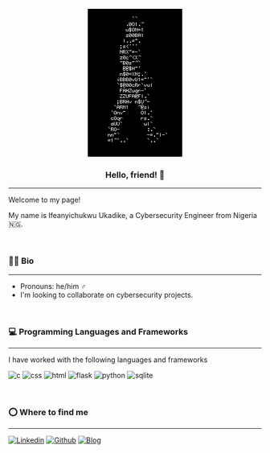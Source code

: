<p align='center'>
    <img src="https://github.com/iukadike/iukadike/blob/main/5TMy.gif">
</p>

<h3 align='center'> Hello, friend! 👋</h3>

---

Welcome to my page!

My name is Ifeanyichukwu Ukadike, a Cybersecurity Engineer from Nigeria :nigeria:.

<br>

### :man_technologist: Bio
---
- Pronouns: he/him :male_sign:
- I'm looking to collaborate on cybersecurity projects.

<br>

### :computer: Programming Languages and Frameworks
---
I have worked with the following languages and frameworks

![c](https://img.shields.io/badge/C-00599C?style=for-the-badge&logo=c&logoColor=white)
![css](https://img.shields.io/badge/CSS3-1572B6?style=for-the-badge&logo=css3&logoColor=white)
![html](https://img.shields.io/badge/HTML5-E34F26?style=for-the-badge&logo=html5&logoColor=white)
![flask](https://img.shields.io/badge/Flask-000000?style=for-the-badge&logo=flask&logoColor=white)
![python](https://img.shields.io/badge/Python-FFD43B?style=for-the-badge&logo=python&logoColor=blue)
![sqlite](https://img.shields.io/badge/SQLite-07405E?style=for-the-badge&logo=sqlite&logoColor=white)

<br>

### :o: Where to find me
---
<a href='https://www.linkedin.com/in/ifeanyiukadike'>![Linkedin](https://img.shields.io/badge/linkedin%20-%230077B5.svg?&style=for-the-badge&logo=linkedin&logoColor=white "Linkedin")</a>
<a href='https://github.com/iukadike'>![Github](https://img.shields.io/badge/GitHub-100000?style=for-the-badge&logo=github&logoColor=white "Github")</a>
<a href='https://iukadike.github.io'>![Blog](https://img.shields.io/badge/iukadike.github.io-685EA9?style=for-the-badge&logo=&logoColor=white)


<!--
**iukadike/iukadike** is a ✨ _special_ ✨ repository because its `README.md` (this file) appears on your GitHub profile.

Here are some ideas to get you started:

- 🔭 I’m currently working on ...
- 🌱 I’m currently learning ...
- 👯 I’m looking to collaborate on ...
- 🤔 I’m looking for help with ...
- 💬 Ask me about ...
- 📫 How to reach me: ...
- 😄 Pronouns: He/Him.....
- ⚡ Fun fact: ...
-->
